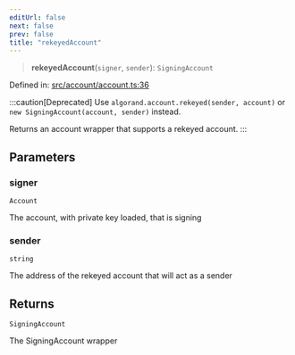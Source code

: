 ```yaml
---
editUrl: false
next: false
prev: false
title: "rekeyedAccount"
---
```


> **rekeyedAccount**(`signer`, `sender`): `SigningAccount`

Defined in: [src/account/account.ts:36](https://github.com/algorandfoundation/algokit-utils-ts/blob/e57e96ab17213653e656688e8d7251c0107554cf/src/account/account.ts#L36)

:::caution[Deprecated]
Use `algorand.account.rekeyed(sender, account)` or `new SigningAccount(account, sender)` instead.

Returns an account wrapper that supports a rekeyed account.
:::

## Parameters

### signer

`Account`

The account, with private key loaded, that is signing

### sender

`string`

The address of the rekeyed account that will act as a sender

## Returns

`SigningAccount`

The SigningAccount wrapper
